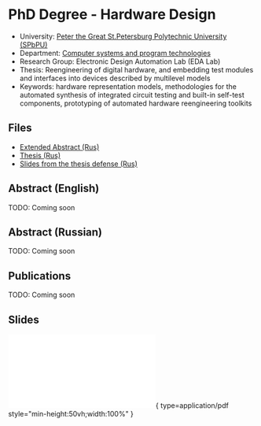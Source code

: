 # PhD Degree - Hardware Design

* University: [Peter the Great St.Petersburg Polytechnic University (SPbPU)](https://english.spbstu.ru/)
* Department: [Computer systems and program technologies](http://kspt.icc.spbstu.ru/)
* Research Group: Electronic Design Automation Lab (EDA Lab)
* Thesis: Reengineering of digital hardware, and embedding test modules and interfaces into devices described by multilevel models
* Keywords: hardware representation models, methodologies for the automated synthesis of integrated circuit testing and built-in self-test components, prototyping of automated hardware reengineering toolkits

## Files

* [Extended Abstract (Rus)](./extended-abstract.pdf)
* [Thesis (Rus)](./thesis.pdf)
* [Slides from the thesis defense (Rus)](./defence-slides.pdf)

## Abstract (English)

TODO: Coming soon

## Abstract (Russian)

TODO: Coming soon

## Publications

TODO: Coming soon

## Slides

![Alt text](./defense-slides.pdf){ type=application/pdf style="min-height:50vh;width:100%" }
